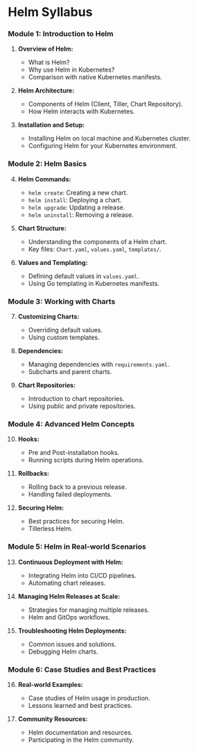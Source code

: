 # Helm Syllabus

### Module 1: Introduction to Helm

1.  **Overview of Helm:**

    - What is Helm?
    - Why use Helm in Kubernetes?
    - Comparison with native Kubernetes manifests.

2.  **Helm Architecture:**

    - Components of Helm (Client, Tiller, Chart Repository).
    - How Helm interacts with Kubernetes.

3.  **Installation and Setup:**

    - Installing Helm on local machine and Kubernetes cluster.
    - Configuring Helm for your Kubernetes environment.

### Module 2: Helm Basics

4.  **Helm Commands:**

    - `helm create`: Creating a new chart.
    - `helm install`: Deploying a chart.
    - `helm upgrade`: Updating a release.
    - `helm uninstall`: Removing a release.

5.  **Chart Structure:**

    - Understanding the components of a Helm chart.
    - Key files: `Chart.yaml`, `values.yaml`, `templates/`.

6.  **Values and Templating:**

    - Defining default values in `values.yaml`.
    - Using Go templating in Kubernetes manifests.

### Module 3: Working with Charts

7.  **Customizing Charts:**

    - Overriding default values.
    - Using custom templates.

8.  **Dependencies:**

    - Managing dependencies with `requirements.yaml`.
    - Subcharts and parent charts.

9.  **Chart Repositories:**

    - Introduction to chart repositories.
    - Using public and private repositories.

### Module 4: Advanced Helm Concepts

10. **Hooks:**


    *   Pre and Post-installation hooks.
    *   Running scripts during Helm operations.

11. **Rollbacks:**


    *   Rolling back to a previous release.
    *   Handling failed deployments.

12. **Securing Helm:**


    *   Best practices for securing Helm.
    *   Tillerless Helm.

### Module 5: Helm in Real-world Scenarios

13. **Continuous Deployment with Helm:**


    *   Integrating Helm into CI/CD pipelines.
    *   Automating chart releases.

14. **Managing Helm Releases at Scale:**


    *   Strategies for managing multiple releases.
    *   Helm and GitOps workflows.

15. **Troubleshooting Helm Deployments:**


    *   Common issues and solutions.
    *   Debugging Helm charts.

### Module 6: Case Studies and Best Practices

16. **Real-world Examples:**


    *   Case studies of Helm usage in production.
    *   Lessons learned and best practices.

17. **Community Resources:**


    *   Helm documentation and resources.
    *   Participating in the Helm community.
